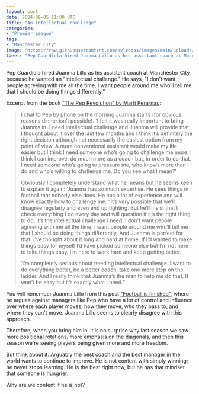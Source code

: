 ```yaml
---
layout: post
date: 2024-09-05 11:00 UTC
title: "An intellectual challenge"
categories:
- "Premier League"
tags:
- "Manchester City"
image: "https://raw.githubusercontent.com/kyleboas/images/main/uploads/2024/09/05/Image-05Sep2024_00:33:06.png"
tweet: "Pep Guardiola hired Juanma Lillo as his assistant coach at Manchester City because he wanted an 'intellectual challenge.' He says, 'I don’t want people agreeing with me all the time. I want people around me who’ll tell me that I should be doing things differently.'"
---
```


Pep Guardiola hired Juanma Lillo as his assistant coach at Manchester City because he wanted an "intellectual challenge." He says, "I don’t want people agreeing with me all the time. I want people around me who’ll tell me that I should be doing things differently."

<!---more--->

Excerpt from the book ["The Pep Revolution" by Martí Perarnau](https://www.amazon.com/Pep-Revolution-Inside-Guardiolas-Manchester/dp/1529937302):

> I chat to Pep by phone on the morning Juanma starts (for obvious reasons dinner isn’t possible). ‘I felt it was really important to bring Juanma in. I need intellectual challenge and Juanma will provide that. I thought about it over the last few months and I think it’s definitely the right decision although not necessarily the easiest option from my point of view. A more conventional assistant would make my life easier but I think I need someone who’s going to challenge me more. I think I can improve, do much more as a coach but, in order to do that, I need someone who’s going to pressure me, who knows more than I do and who’s willing to challenge me. Do you see what I mean?’
> 
> Obviously I completely understand what he means but he seems keen to explain it again: ‘Juanma has so much expertise. He sees things in football that nobody else does. He has a lot of experience and will know exactly how to challenge me. “It’s very possible that we’ll disagree regularly and even end up fighting. But he’ll insist that I check everything I do every day and will question if it’s the right thing to do. It’s the intellectual challenge I need. I don’t want people agreeing with me all the time. I want people around me who’ll tell me that I should be doing things differently. And Juanma is perfect for that. I’ve thought about it long and hard at home. If I’d wanted to make things easy for myself I’d have picked someone else but I’m not here to take things easy. I’m here to work hard and keep getting better.
> 
> ‘I’m completely serious about needing intellectual challenge. I want to do everything better, be a better coach, take one more step on the ladder. And I really think that Juanma’s the man to help me do that. It won’t be easy but it’s exactly what I need.”

You will remember Juanma Lillo from this post ["Football is finished"](https://tacticsjournal.com/2024/05/14/football-is-finished/), where he argues against managers like Pep who have a lot of control and influence over where each player moves, how they move, who they pass to, and where they can't move. Juanma Lillo seems to clearly disagree with this approach.

Therefore, when you bring him in, it is no surprise why last season we saw more [positional rotations](https://tacticsjournal.com/2024/04/26/manchester-citys-rotations/),  more [emphasis on the diagonals](https://tacticsjournal.com/2024/04/21/manchester-citys-staircase/), and then this season we're seeing players being given more and more freedom. 

But think about it. Arguably the best coach and the best manager in the world wants to continue to improve. He is not content with simply winning; he never stops learning. He is the best right now, but he has that mindset that someone is hungrier. 

Why are we content if he is not?